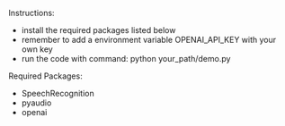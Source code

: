 Instructions:
- install the required packages listed below
- remember to add a environment variable OPENAI_API_KEY with your own key
- run the code with command: python your_path/demo.py

Required Packages:
- SpeechRecognition
- pyaudio
- openai